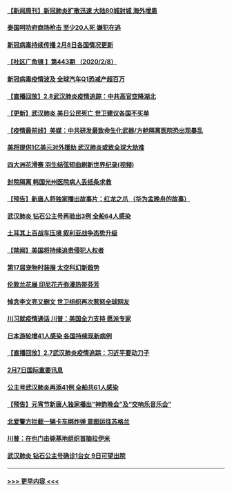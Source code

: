 #### [【新闻周刊】新冠肺炎扩散迅速 大陆80城封城 海外增患](../pages/prog202/a102772852.md?t=02090911) 
#### [泰国呵叻府商场枪击 至少20人死 嫌犯在逃](../pages/prog202/a102772833.md?t=02090911) 
#### [新冠病毒持续传播 2月8日各国情况更新](../pages/prog202/a102772826.md?t=02090911) 
#### [【社区广角镜  】第443期  （2020/2/8）](../pages/prog202/a102772736.md?t=02090911) 
#### [新冠病毒疫情波及 全球汽车Q1恐减产超百万](../pages/prog202/a102772695.md?t=02090911) 
#### [【直播回放】2.8武汉肺炎疫情追踪：中共高官空降湖北](../pages/prog202/a102772618.md?t=02090911) 
#### [【更新】武汉肺炎 美日公民死亡 世卫建议各国不买单](../pages/prog202/a102770740.md?t=02090911) 
#### [【疫情最前线】美媒：中共研发最致命生化武器/方舱隔离医院恐出现暴乱](../pages/prog202/a102772439.md?t=02090911) 
#### [美将提供1亿美元对外援助 武汉肺炎或致全球大劫难](../pages/prog202/a102772361.md?t=02090911) 
#### [四大洲花滑赛 羽生结弦短曲刷新世界纪录(视频)](../pages/prog202/a102772341.md?t=02090911) 
#### [封院隔离 韩国光州医院病人丢纸条求救](../pages/prog202/a102772282.md?t=02090911) 
#### [【预告】新唐人将独家播出故事片：红龙之爪 （华为孟晚舟的故事）](../pages/prog202/a102767728.md?t=02090911) 
#### [武汉肺炎 钻石公主号再验出3例 全船64人感染](../pages/prog202/a102771726.md?t=02090911) 
#### [土耳其上百战车压境 叙利亚战争态势升级](../pages/prog202/a102772132.md?t=02090911) 
#### [【禁闻】美国将持续追责侵犯人权者](../pages/prog202/a102772042.md?t=02090911) 
#### [第17届宠物时装展 太空科幻新趋势](../pages/prog202/a102772033.md?t=02090911) 
#### [伦敦兰花展 印尼花卉弥漫热带芬芳](../pages/prog202/a102772026.md?t=02090911) 
#### [悼念李文亮又删文 世卫组织再次惹怒全球网友](../pages/prog202/a102771968.md?t=02090911) 
#### [川习就疫情通话 川普：美国全力支持 愿派专家](../pages/prog202/a102771930.md?t=02090911) 
#### [日本游轮增41人感染 各国持续现新病例](../pages/prog202/a102771912.md?t=02090911) 
#### [【直播回放】2.7武汉肺炎疫情追踪：习近平要动刀子](../pages/prog202/a102771649.md?t=02090911) 
#### [2月7日国际重要讯息](../pages/prog202/a102771747.md?t=02090911) 
#### [公主号武汉肺炎再添41例 全船共61人感染](../pages/prog202/a102771703.md?t=02090911) 
#### [【预告】元宵节新唐人独家播出“神韵晚会”及“交响乐音乐会”](../pages/prog202/a102767674.md?t=02090911) 
#### [北爱警方拦截一辆卡车绑炸弹 意图运往苏格兰](../pages/prog202/a102771609.md?t=02090911) 
#### [川普：在也门击毙基地组织首脑拉伊米](../pages/prog202/a102771528.md?t=02090911) 
#### [武汉肺炎 钻石公主号确诊1台女 9日可望出院](../pages/prog202/a102771518.md?t=02090911) 

----
#### [ >>> 更早内容 <<< ](../indexes/prog202-earlier.md)
